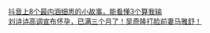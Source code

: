   
[抖音上8个最内涵细思的小故事，能看懂3个算我输](http://www.dianyue.me/archives/863/6vz0odujmzldstoh/)  
[刘诗诗高调宣布怀孕，已满三个月了！吴奇隆打脸前妻马雅舒！](http://www.dianyue.me/archives/558/pjipx263p18vdd1j/)